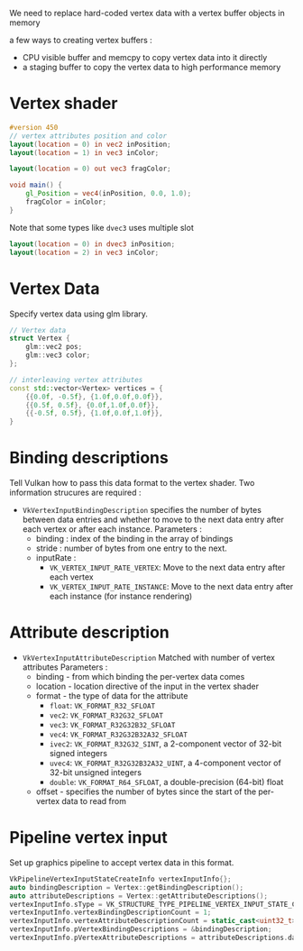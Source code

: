 
We need to replace hard-coded vertex data with a vertex buffer objects in memory

a few ways to creating vertex buffers :
 - CPU visible buffer and memcpy to copy vertex data into it directly
 - a staging buffer to copy the vertex data to high performance memory

# Vertex shader
```GLSL
#version 450 
// vertex attributes position and color
layout(location = 0) in vec2 inPosition; 
layout(location = 1) in vec3 inColor; 

layout(location = 0) out vec3 fragColor; 

void main() { 
	gl_Position = vec4(inPosition, 0.0, 1.0); 
	fragColor = inColor; 
}
```

Note that some types like `dvec3` uses multiple slot
```GLSL
layout(location = 0) in dvec3 inPosition;
layout(location = 2) in vec3 inColor;
```

# Vertex Data
Specify vertex data using glm library.
```cpp
// Vertex data
struct Vertex {
    glm::vec2 pos;
    glm::vec3 color;
};

// interleaving vertex attributes
const std::vector<Vertex> vertices = {
    {{0.0f, -0.5f}, {1.0f,0.0f,0.0f}},
    {{0.5f, 0.5f}, {0.0f,1.0f,0.0f}},
    {{-0.5f, 0.5f}, {1.0f,0.0f,1.0f}},
}
```



# Binding descriptions
Tell Vulkan how to pass this data format to the vertex shader.
Two information strucures are required :
- `VkVertexInputBindingDescription`
	specifies the number of bytes between data entries and whether to move to the next data entry after each vertex or after each instance.
	Parameters :
	- binding : index of the binding in the array of bindings
	- stride : number of bytes from one entry to the next.
	- inputRate : 
		- `VK_VERTEX_INPUT_RATE_VERTEX`: Move to the next data entry after each vertex
		- `VK_VERTEX_INPUT_RATE_INSTANCE`: Move to the next data entry after each instance (for instance rendering)

# Attribute description
- `VkVertexInputAttributeDescription`
	Matched with number of vertex attributes
	Parameters :
	- binding - from which binding the per-vertex data comes
	- location - location directive of the input in the vertex shader
	- format - the type of data for the attribute
		 - `float`: `VK_FORMAT_R32_SFLOAT`
		- `vec2`: `VK_FORMAT_R32G32_SFLOAT`
		- `vec3`: `VK_FORMAT_R32G32B32_SFLOAT`
		- `vec4`: `VK_FORMAT_R32G32B32A32_SFLOAT`
		- `ivec2`: `VK_FORMAT_R32G32_SINT`, a 2-component vector of 32-bit signed integers
		- `uvec4`: `VK_FORMAT_R32G32B32A32_UINT`, a 4-component vector of 32-bit unsigned integers
    	- `double`: `VK_FORMAT_R64_SFLOAT`, a double-precision (64-bit) float
	- offset - specifies the number of bytes since the start of the per-vertex data to read from


# Pipeline vertex input
Set up graphics pipeline to accept vertex data in this format.

```cpp
VkPipelineVertexInputStateCreateInfo vertexInputInfo{};
auto bindingDescription = Vertex::getBindingDescription();
auto attributeDescriptions = Vertex::getAttributeDescriptions();
vertexInputInfo.sType = VK_STRUCTURE_TYPE_PIPELINE_VERTEX_INPUT_STATE_CREATE_INFO;
vertexInputInfo.vertexBindingDescriptionCount = 1;
vertexInputInfo.vertexAttributeDescriptionCount = static_cast<uint32_t>(attributeDescriptions.size());
vertexInputInfo.pVertexBindingDescriptions = &bindingDescription;
vertexInputInfo.pVertexAttributeDescriptions = attributeDescriptions.data();
```
